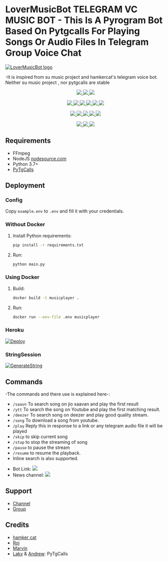 # LoverMusicBot TELEGRAM VC MUSIC BOT - This Is A Pyrogram Bot Based On Pytgcalls For Playing Songs Or Audio Files In Telegram Group Voice Chat
[![LoverMusicBot logo](https://telegra.ph/file/175cc1e0ac37172565528.jpg)](https://t.me/LoverNetwork)


-It is inspired from su music project and hamkercat's telegram voice bot.
Neither su music project , nor pytgcalls are stable


<p align="center">
<a href="https://app.codacy.com/gh/AuraXNetwork/AuraXMusicBot?utm_source=github.com&utm_medium=referral&utm_content=AuraXNetwork/AuraXMusicBot&utm_campaign=Badge_Grade_Settings" alt="Codacy Badge">
<img src="https://api.codacy.com/project/badge/Grade/6141417ceaf84545bab6bd671503df51" /> </a>
<a href="https://github.com/AuraXNetwork/AuraXMusicBot" alt="Libraries.io dependency status for GitHub repo"> <img src="https://img.shields.io/librariesio/github/AuraXNetwork/AuraXMusicBot" /> </a>
<a href="http://hits.dwyl.com/AuraXNetwork/AuraXMusicBot" alt="HitCount"> <img src="http://hits.dwyl.com/AuraXNetwork/AuraXMusicBot.svg" /> </a>
</p>
<p align="center">
<a href="https://github.com/LuckyRajputOP/LoverMusicBot" alt="GitHub closed issues"> <img src="https://img.shields.io/github/issues-closed-raw/AuraXNetwork/AuraXMusicBot?style=flat&logo=github&color=success" /> </a>
<a href="https://github.com/LuckyRajputOP/LoverMusicBot" alt="GitHub commit activity"> <img src="https://img.shields.io/github/commit-activity/m/AuraXNetwork/AuraXMusicBot" /> </a>
<a href="https://github.com/LuckyRajputOP/LoverMusicBot/graphs/contributors" alt="GitHub contributors"> <img src="https://img.shields.io/github/contributors/AuraXNetwork/AuraXMusicBot?style=flat&logo=github" /> </a>
<a href="https://github.com/LuckyRajputOP/LoverMusicBot/network/members" alt="GitHub forks"> <img src="https://img.shields.io/github/forks/AuraXNetwork/AuraXMusicBot?label=Forks&logo=github" /> </a>
<a href="https://github.com/LuckyRajputOP/LoverMusicBot" alt="GitHub closed pull requests"> <img src="https://img.shields.io/github/issues-pr-closed-raw/AuraXNetwork/AuraXMusicBot?color=success" /> </a>
<a href="https://github.com/LuckyRajputOP/LoverMusicBot" alt="GitHub issues"> <img src="https://img.shields.io/github/issues-raw/AuraXNetwork/AuraXMusicBot?style=flat&logo=github&color=yellow" /> </a>
</p>
<p align="center">
<a href="https://github.com/LuckyRajputOP/LoverMusicBot" alt="GitHub release (latest by date including pre-releases)"> <img src="https://img.shields.io/github/v/release/AuraXNetwork/AuraXMusicBot?include_prereleases?style=flat&logo=github" /> </a>
<a href="https://www.python.org/" alt="made-with-python"> <img src="https://img.shields.io/badge/Made%20with-Python-1f425f.svg?style=flat&logo=python&color=blue" /> </a>
<a href="https://github.com/LuckyRajputOP/LoverMusicBot" alt="Docker!"> <img src="https://aleen42.github.io/badges/src/docker.svg" /> </a>
<a href="https://github.com/LuckyRajputOP/LoverMusicBot" alt="GitHub repo size"> <img src="https://img.shields.io/github/repo-size/AuraXNetwork/AuraXMusicBot" /> </a>
<a href="https://github.com/LuckyRajputOP/LoverMusicBot/blob/master/LICENSE" alt="GPLv3 license"> <img src="https://img.shields.io/badge/License-GPLv3-blue.svg" /> </a>
</p>
<p align="center">
<a href="https://t.me/AuraXMusicBotUpdates" alt="Telegram!"> <img src="https://aleen42.github.io/badges/src/telegram.svg" /> </a>
<a href="https://github.com/LuckyRajputOP/LoverMusicBot/graphs/commit-activity" alt="Maintenance"> <img src="https://img.shields.io/badge/Maintained%3F-yes-green.svg" /> </a>
<a href="https://makeapullrequest.com" alt="PRs Welcome"> <img src="https://img.shields.io/badge/PRs-welcome-brightgreen.svg?style=flat-square" /> </a>
</p>


## Requirements

- FFmpeg
- NodeJS [nodesource.com](https://nodesource.com/)
- Python 3.7+
- [PyTgCalls](https://github.com/pytgcalls/pytgcalls)

## Deployment

### Config

Copy `example.env` to `.env` and fill it with your credentials.

### Without Docker

1. Install Python requirements:
   ```bash
   pip install -r requirements.txt
   ```
2. Run:
   ```bash
   python main.py
   ```

### Using Docker

1. Build:
   ```bash
   docker build -t musicplayer .
   ```
2. Run:
   ```bash
   docker run --env-file .env musicplayer
   ```

### Heroku
 [![Deploy](https://www.herokucdn.com/deploy/button.svg)](https://heroku.com/deploy?template=https://github.com/LuckyRajputOP/LoverMusicBot.git)

### StringSession

[![GenerateString](https://img.shields.io/badge/repl.it-generateString-yellowgreen)](https://replit.com/@itzgauravv/AuraXVCBot#main.py) 

## Commands
-The commands and there use is explained here-:
- `/saavn` To search song on jio saavan and play the first result 
- `/ytt` To search the song on Youtube and play the first matching result.
- `/deezer` To search song on deezer and play good quality stream.
- `/song` To download a song from youtube.
- `/play` Reply this in response to a link or any telegram audio file it will be played 
- `/skip` to skip current song 
- `/stop` to stop the streaming of song 
- `/pause` to pause the stream 
- `/resume` to resume the playback. 
- Inline search is also supported.

* Bot Link:  <a href="https://t.me/AuraXMusicBot" alt="AuraXMusicBot"> <img src="https://img.shields.io/badge/%F0%9F%A4%96%20-AuraXMusicBot-blue" /> </a>
* News channel: <a  href="https://t.me/AuraXUpdates" alt="AuraXMusicBot Updates"> <img  src="https://img.shields.io/badge/%F0%9F%92%A1-AuraXMusicBot%20Updates-9cf" /> </a>

## Support
- [Channel](https://t.me/AuraXNetwork)
- [Group](https://t.me/AuraXSupport)

## Credits
- [hamker cat](https://github.com/thehamkercat/Telegram_VC_Bot)
- [Roj](https://github.com/rojserbest)
- [Marvin](https://github.com/BlackStoneReborn)
- [Laky](https://github.com/Laky-64) & [Andrew](https://github.com/AndrewLaneX): PyTgCalls

